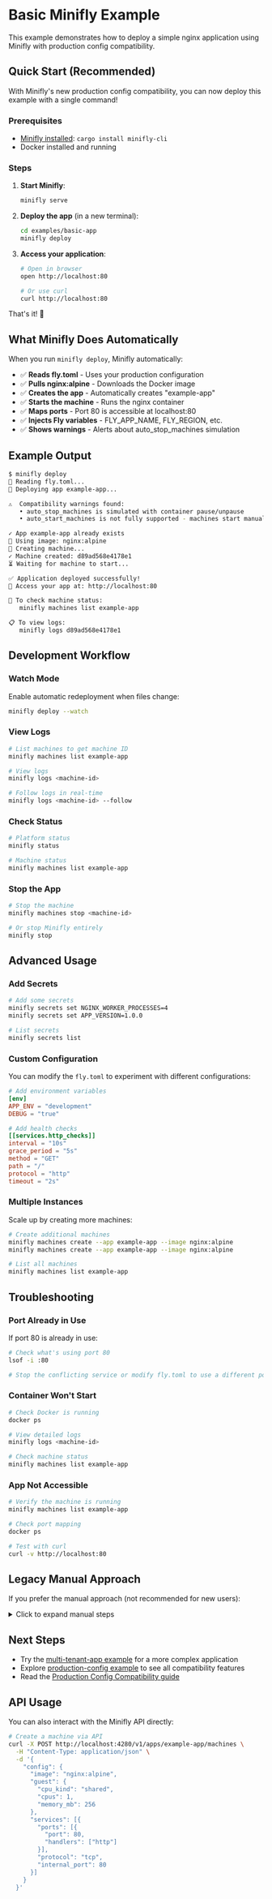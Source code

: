 # Basic Minifly Example

This example demonstrates how to deploy a simple nginx application using Minifly with production config compatibility.

## Quick Start (Recommended)

With Minifly's new production config compatibility, you can now deploy this example with a single command!

### Prerequisites

- [Minifly installed](../../docs/docs/getting-started.md): `cargo install minifly-cli`
- Docker installed and running

### Steps

1. **Start Minifly**:
   ```bash
   minifly serve
   ```

2. **Deploy the app** (in a new terminal):
   ```bash
   cd examples/basic-app
   minifly deploy
   ```

3. **Access your application**:
   ```bash
   # Open in browser
   open http://localhost:80
   
   # Or use curl
   curl http://localhost:80
   ```

That's it! 🚀

## What Minifly Does Automatically

When you run `minifly deploy`, Minifly automatically:

- ✅ **Reads fly.toml** - Uses your production configuration
- ✅ **Pulls nginx:alpine** - Downloads the Docker image
- ✅ **Creates the app** - Automatically creates "example-app"
- ✅ **Starts the machine** - Runs the nginx container
- ✅ **Maps ports** - Port 80 is accessible at localhost:80
- ✅ **Injects Fly variables** - FLY_APP_NAME, FLY_REGION, etc.
- ✅ **Shows warnings** - Alerts about auto_stop_machines simulation

## Example Output

```bash
$ minifly deploy
📖 Reading fly.toml...
🚀 Deploying app example-app...

⚠️  Compatibility warnings found:
   • auto_stop_machines is simulated with container pause/unpause
   • auto_start_machines is not fully supported - machines start manually

✓ App example-app already exists
🔨 Using image: nginx:alpine
🚀 Creating machine...
✓ Machine created: d89ad568e4178e1
⏳ Waiting for machine to start...

✅ Application deployed successfully!
🔗 Access your app at: http://localhost:80

📝 To check machine status:
   minifly machines list example-app

📋 To view logs:
   minifly logs d89ad568e4178e1
```

## Development Workflow

### Watch Mode

Enable automatic redeployment when files change:

```bash
minifly deploy --watch
```

### View Logs

```bash
# List machines to get machine ID
minifly machines list example-app

# View logs
minifly logs <machine-id>

# Follow logs in real-time
minifly logs <machine-id> --follow
```

### Check Status

```bash
# Platform status
minifly status

# Machine status
minifly machines list example-app
```

### Stop the App

```bash
# Stop the machine
minifly machines stop <machine-id>

# Or stop Minifly entirely
minifly stop
```

## Advanced Usage

### Add Secrets

```bash
# Add some secrets
minifly secrets set NGINX_WORKER_PROCESSES=4
minifly secrets set APP_VERSION=1.0.0

# List secrets
minifly secrets list
```

### Custom Configuration

You can modify the `fly.toml` to experiment with different configurations:

```toml
# Add environment variables
[env]
APP_ENV = "development"
DEBUG = "true"

# Add health checks
[[services.http_checks]]
interval = "10s"
grace_period = "5s"
method = "GET"
path = "/"
protocol = "http"
timeout = "2s"
```

### Multiple Instances

Scale up by creating more machines:

```bash
# Create additional machines
minifly machines create --app example-app --image nginx:alpine
minifly machines create --app example-app --image nginx:alpine

# List all machines
minifly machines list example-app
```

## Troubleshooting

### Port Already in Use

If port 80 is already in use:

```bash
# Check what's using port 80
lsof -i :80

# Stop the conflicting service or modify fly.toml to use a different port
```

### Container Won't Start

```bash
# Check Docker is running
docker ps

# View detailed logs
minifly logs <machine-id>

# Check machine status
minifly machines list example-app
```

### App Not Accessible

```bash
# Verify the machine is running
minifly machines list example-app

# Check port mapping
docker ps

# Test with curl
curl -v http://localhost:80
```

## Legacy Manual Approach

If you prefer the manual approach (not recommended for new users):

<details>
<summary>Click to expand manual steps</summary>

1. **Start Minifly API server**:
   ```bash
   minifly serve
   ```

2. **Create the app manually**:
   ```bash
   minifly apps create example-app
   ```

3. **Create a machine manually**:
   ```bash
   minifly machines create --app example-app --image nginx:alpine
   ```

4. **List machines**:
   ```bash
   minifly machines list --app example-app
   ```

</details>

## Next Steps

- Try the [multi-tenant-app example](../multi-tenant-app/) for a more complex application
- Explore [production-config example](../production-config/) to see all compatibility features
- Read the [Production Config Compatibility guide](../../docs/docs/production-config-compatibility.md)

## API Usage

You can also interact with the Minifly API directly:

```bash
# Create a machine via API
curl -X POST http://localhost:4280/v1/apps/example-app/machines \
  -H "Content-Type: application/json" \
  -d '{
    "config": {
      "image": "nginx:alpine",
      "guest": {
        "cpu_kind": "shared",
        "cpus": 1,
        "memory_mb": 256
      },
      "services": [{
        "ports": [{
          "port": 80,
          "handlers": ["http"]
        }],
        "protocol": "tcp",
        "internal_port": 80
      }]
    }
  }'
```